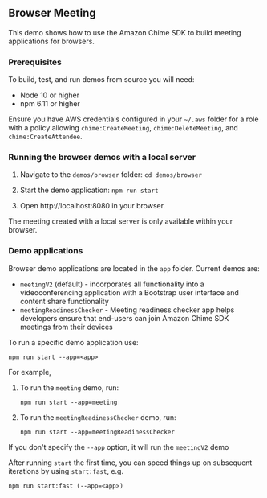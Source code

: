 ## Browser Meeting

This demo shows how to use the Amazon Chime SDK to build meeting applications for browsers.

### Prerequisites

To build, test, and run demos from source you will need:

* Node 10 or higher
* npm 6.11 or higher

Ensure you have AWS credentials configured in your `~/.aws` folder for a
role with a policy allowing `chime:CreateMeeting`, `chime:DeleteMeeting`, and
`chime:CreateAttendee`.

### Running the browser demos with a local server

1. Navigate to the `demos/browser` folder: `cd demos/browser`

2. Start the demo application: `npm run start`

3. Open http://localhost:8080 in your browser.

The meeting created with a local server is only available within your browser.

### Demo applications

Browser demo applications are located in the `app` folder. Current demos are:

* `meetingV2` (default) - incorporates all functionality into a videoconferencing application with a Bootstrap user interface and content share functionality
* `meetingReadinessChecker` - Meeting readiness checker app helps developers ensure that end-users can join Amazon Chime SDK meetings from their devices

To run a specific demo application use:

```
npm run start --app=<app>
```

For example, 
1. To run the `meeting` demo, run:
    ```
    npm run start --app=meeting
    ```
2. To run the `meetingReadinessChecker` demo, run:
    ```
    npm run start --app=meetingReadinessChecker
    ```
   
If you don't specify the `--app` option, it will run the `meetingV2` demo

After running `start` the first time, you can speed things up on subsequent iterations by using `start:fast`, e.g.

```
npm run start:fast (--app=<app>)
```
